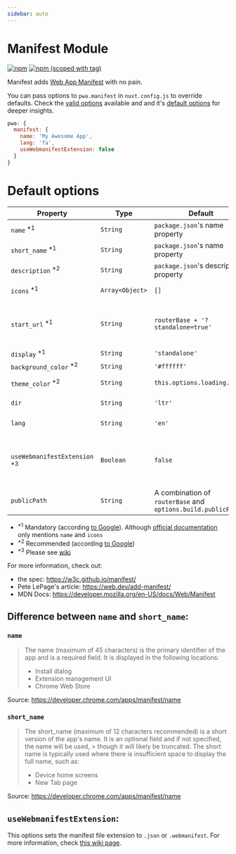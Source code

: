 ```yaml
---
sidebar: auto
---
```


# Manifest Module

[![npm](https://img.shields.io/npm/dt/@nuxtjs/manifest.svg?style=flat-square)](https://www.npmjs.com/package/@nuxtjs/manifest)
[![npm (scoped with tag)](https://img.shields.io/npm/v/@nuxtjs/manifest/latest.svg?style=flat-square)](https://www.npmjs.com/package/@nuxtjs/manifest)

Manifest adds [Web App Manifest](https://developer.mozilla.org/en-US/docs/Web/Manifest) with no pain.

You can pass options to `pwa.manifest` in `nuxt.config.js` to override defaults. Check the
[valid options](https://developer.mozilla.org/en-US/docs/Web/Manifest#Members) available and and it's
[default options](#default-options) for deeper insights.

```js
pwa: {
  manifest: {
    name: 'My Awesome App',
    lang: 'fa',
    useWebmanifestExtension: false
  }
}
```

# Default options

| Property                          | Type            | Default                                                      | Description                                                     |
| --------------------------------- | --------------- | ------------------------------------------------------------ | --------------------------------------------------------------- |
| `name` <sup>\*1</sup>             | `String`        | `package.json`'s name property                               | [maximum of 45 characters]                                      |
| `short_name` <sup>\*1</sup>       | `String`        | `package.json`'s name property                               | [maximum of 12 characters]                                      |
| `description` <sup>\*2</sup>      | `String`        | `package.json`'s description property                        |                                                                 |
| `icons` <sup>\*1</sup>            | `Array<Object>` | `[]`                                                         | (See the [icon module])                                         |
| `start_url` <sup>\*1</sup>        | `String`        | `routerBase + '?standalone=true'`                            | It has to be relative to where the manifest is placed           |
| `display` <sup>\*1</sup>          | `String`        | `'standalone'`                                               |                                                                 |
| `background_color` <sup>\*2</sup> | `String`        | `'#ffffff'`                                                  |                                                                 |
| `theme_color` <sup>\*2</sup>      | `String`        | `this.options.loading.color`                                 | Nuxt [loading color] option                                     |
| `dir`                             | `String`        | `'ltr'`                                                      | `ltr` or `rtl`. Used with `lang`                                |
| `lang`                            | `String`        | `'en'`                                                       | Recommended if used `dir`                                       |
| `useWebmanifestExtension` <sup>\*3</sup>       | `Boolean`       | `false`                                                      | Whether to use `webmanifest` file extension (or default `json`) |
| `publicPath`                      | `String`        | A combination of `routerBase` and `options.build.publicPath` |                                                                 |

- <sup>\*1</sup> Mandatory (according [to Google](https://web.dev/add-manifest)).
  Although [official documentation](https://w3c.github.io/manifest/#json-schema) only mentions `name` and `icons`
- <sup>\*2</sup> Recommended (according [to Google](https://web.dev/add-manifest))
- <sup>\*3</sup> Please see [wiki](https://github.com/nuxt-community/pwa-module/wiki/.webmanifest)

[icon module]: https://pwa.nuxtjs.org/modules/icon.html
[maximum of 45 characters]: https://developer.chrome.com/apps/manifest/name
[maximum of 12 characters]: https://developer.chrome.com/apps/manifest/name
[loading color]: https://nuxtjs.org/api/configuration-loading/#customizing-the-progress-bar

For more information, check out:

- the spec: https://w3c.github.io/manifest/
- Pete LePage's article: https://web.dev/add-manifest/
- MDN Docs: https://developer.mozilla.org/en-US/docs/Web/Manifest

## Difference between `name` and `short_name`:

### `name`

> The name (maximum of 45 characters) is the primary identifier of the app and is a required field. It is displayed in the following locations:
>
> - Install dialog
> - Extension management UI
> - Chrome Web Store

Source: https://developer.chrome.com/apps/manifest/name

### `short_name`

> The short_name (maximum of 12 characters recommended) is a short version of the app's name. It is an optional field and if not specified, the name will be used, > though it will likely be truncated. The short name is typically used where there is insufficient space to display the full name, such as:
>
> - Device home screens
> - New Tab page

Source: https://developer.chrome.com/apps/manifest/name

## `useWebmanifestExtension`:

This options sets the manifest file extension to `.json` or `.webmanifest`. For more information, check
[this wiki page](https://github.com/nuxt-community/pwa-module/wiki/.webmanifest).
